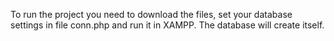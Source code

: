 To run the project you need to download the files, set your database settings in file conn.php and run it in XAMPP.
The database will create itself.

